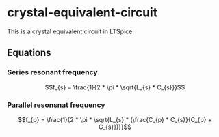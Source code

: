 # crystal-equivalent-circuit
This is a crystal equivalent circuit in LTSpice.

## Equations

### Series resonant frequency

$$f_{s} = \frac{1}{2 * \pi * \sqrt{L_{s} * C_{s}}}$$

### Parallel resonsnat frequency

$$f_{p} = \frac{1}{2 * \pi * \sqrt{L_{s} * (\frac{C_{p} * C_{s}}{C_{p} + C_{s}})}}$$

